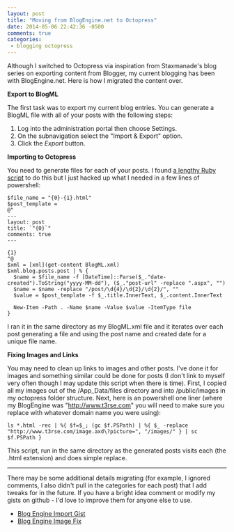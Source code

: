 ```yaml
---
layout: post
title: "Moving from BlogEngine.net to Octopress"
date: 2014-05-06 22:42:36 -0500
comments: true
categories: 
 - blogging octopress 
---
```


Although I switched to Octopress via inspiration from Staxmanade's blog series on exporting content from Blogger, my current blogging has been with BlogEngine.net. Here is how I migrated the content over. 

****Export to BlogML****

The first task was to export my current blog entries. You can generate a BlogML file with all of your posts with the following steps:

1. Log into the administration portal then choose Settings. 
2. On the subnavigation select the "Import & Export" option.
3. Click the *Export* button.


****Importing to Octopress****

You need to generate files for each of your posts. I found [a lengthy Ruby script](https://github.com/philippkueng/philippkueng.github.com/blob/30ef1570f06d33938b18d5eee7767d6641b9a779/source/_import/blogml.rb) to do this but I just hacked up what I needed in a few lines of powershell: 

	$file_name = "{0}-{1}.html"
	$post_template = 
	@"
	---
	layout: post
	title: `"{0}`"
	comments: true
	---
	
	{1}
	"@
	$xml = [xml](get-content BlogML.xml)
	$xml.blog.posts.post | % { 
	  $name = $file_name -f [DateTime]::Parse($_."date-created").ToString("yyyy-MM-dd"), ($_."post-url" -replace ".aspx", "")
	  $name = $name -replace "/post/\d{4}/\d{2}/\d{2}/", ""
	  $value = $post_template -f $_.title.InnerText, $_.content.InnerText
	
	  New-Item -Path . -Name $name -Value $value -ItemType file
	}

I ran it in the same directory as my BlogML.xml file and it iterates over each post generating a file and using the post name and created date for a unique file name. 

****Fixing Images and Links****

You may need to clean up links to images and other posts. I've done it for images and something similar could be done for posts (I don't link to myself very often though I may update this script when there is time). First, I copied all my images out of the /App_Data/files directory and into /public/images in my octopress folder structure. Next, here is an powershell one liner (where my BlogEngine was "http://www.t3rse.com" you will need to make sure you replace with whatever domain name you were using): 

	ls *.html -rec | %{ $f=$_; (gc $f.PSPath) | %{ $_ -replace "http://www.t3rse.com/image.axd\?picture=", "/images/" } | sc $f.PSPath }

This script, run in the same directory as the generated posts visits each (the .html extension) and does simple replace. 

---

There may be some additional details migrating (for example, I ignored comments, I also didn't pull in the categories for each post) that I add tweaks for in the future. If you have a bright idea comment or modify my gists on github - I'd love to improve them for anyone else to use. 

- [Blog Engine Import Gist](https://gist.github.com/t3rse/11241697)
- [Blog Engine Image Fix](https://gist.github.com/t3rse/11401972)

